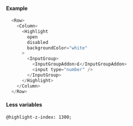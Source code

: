 #### Example

```js static
  <Row>
    <Column>
      <Highlight
        open
        disabled
        backgroundColor="white"
      >
        <InputGroup>
          <InputGroupAddon>£</InputGroupAddon>
          <input type="number" />
        </InputGroup>
      </Highlight>
    </Column>
  </Row>
```

#### Less variables

```less
@highlight-z-index: 1300;
```
